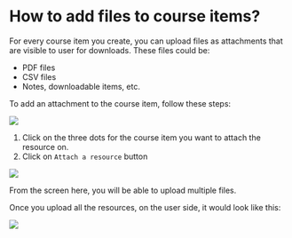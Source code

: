 # How to add files to course items?

For every course item you create, you can upload files as attachments that are visible to user for downloads. These files could be:

-   PDF files
-   CSV files
-   Notes, downloadable items, etc.

To add an attachment to the course item, follow these steps:

![](https://codedamn-website-assets.s3.us-east-1.amazonaws.com/uploads/28-11-2024/screenshot-000172%402x.ulgfdb.png)

1. Click on the three dots for the course item you want to attach the resource on.
2. Click on `Attach a resource` button

![](https://creator-assets.codedamn.com/fermion-instructor/02-08-2024/instructor_66467ae8ada1f52e23942268/-jLImo9mXt8jGNLKK8yS0)

From the screen here, you will be able to upload multiple files.

Once you upload all the resources, on the user side, it would look like this:

![](https://codedamn-website-assets.s3.us-east-1.amazonaws.com/uploads/28-11-2024/screenshot-000173%402x.kcmrkw.png)

